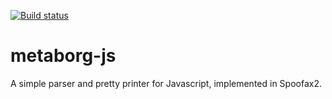 [![Build status](http://buildfarm.metaborg.org/job/metaborgcube/job/metaborg-js/job/master/badge/icon)](http://buildfarm.metaborg.org/job/metaborgcube/job/metaborg-js/job/master/)

# metaborg-js

A simple parser and pretty printer for Javascript, implemented in Spoofax2.
